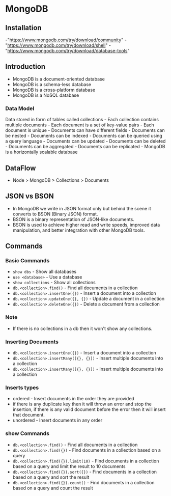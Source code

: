 # MongoDB

## Installation

-"<https://www.mongodb.com/try/download/community>"
-"<https://www.mongodb.com/try/download/shell>"
-"<https://www.mongodb.com/try/download/database-tools>"

## Introduction

- MongoDB is a document-oriented database
- MongoDB is a schema-less database
- MongoDB is a cross-platform database
- MongoDB is a NoSQL database

### Data Model

 Data stored in form of tables called collections
    - Each collection contains multiple documents
    - Each document is a set of key-value pairs
    - Each document is unique
    - Documents can have different fields
    - Documents can be nested
    - Documents can be indexed
    - Documents can be queried using a query language
    - Documents can be updated
    - Documents can be deleted
    - Documents can be aggregated
    - Documents can be replicated
    - MongoDB is a horizontally scalable database

## DataFlow

- Node > MongoDB > Collections > Documents

## JSON vs BSON

- In MongoDB we write in JSON format only but behind the scene it converts to BSON (Binary JSON) format.
- BSON is a binary representation of JSON-like documents.
- BSON is used to achieve higher read and write speeds, improved data manipulation, and better integration with other MongoDB tools.

## Commands

### Basic Commands

- `show dbs` - Show all databases
- `use <database>` - Use a database
- `show collections` - Show all collections
- `db.<collection>.find()` - Find all documents in a collection
- `db.<collection>.insertOne({})` - Insert a document into a collection
- `db.<collection>.updateOne({}, {})` - Update a document in a collection
- `db.<collection>.deleteOne({})` - Delete a document from a collection

### Note

- If there is no collections in a db then it won't show any collections.

### Inserting Documents

- `db.<collection>.insertOne({})` - Insert a document into a collection
- `db.<collection>.insertMany([{}, {}])` - Insert multiple documents into a collection
- `db.<collection>.insertMany([{}, {}])` - Insert multiple documents into a collection

### Inserts types

- ordered - Insert documents in the order they are provided
- if there is any duplicate key then it will throw an error and stop the insertion, if there is any valid document before the error then it will insert that document.
- unordered - Insert documents in any order

### show Commands

- `db.<collection>.find()` - Find all documents in a collection
- `db.<collection>.find({})` - Find documents in a collection based on a query
- `db.<collection>.find({}).limit(10)` - Find documents in a collection based on a query and limit the result to 10 documents
- `db.<collection>.find({}).sort({})` - Find documents in a collection based on a query and sort the result
- `db.<collection>.find({}).count()` - Find documents in a collection based on a query and count the result
